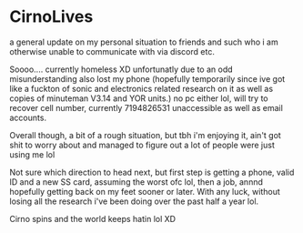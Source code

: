 # CirnoLives
a general update on my personal situation to friends and such who i am otherwise unable to communicate with via discord etc.

Soooo.... currently homeless XD unfortunatly due to an odd misunderstanding also lost my phone (hopefully temporarily since ive got like a fuckton of sonic and electronics related research on it as well as copies of minuteman V3.14 and YOR units.) no pc either lol, will try to recover cell number, currently 7194826531 unaccessible as well as email accounts.

Overall though, a bit of a rough situation, but tbh i'm enjoying it, ain't got shit to worry about and managed to figure out a lot of people were just using me lol

Not sure which direction to head next, but first step is getting a phone, valid ID and a new SS card, assuming the worst ofc lol, then a job, annnd hopefully getting back on my feet sooner or later. With any luck, without losing all the research i've been doing over the past half a year lol.

Cirno spins and the world keeps hatin lol
XD
